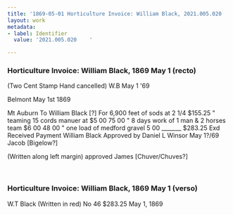 ```yaml
---
title: '1869-05-01 Horticulture Invoice: William Black, 2021.005.020    '
layout: work
metadata:
- label: Identifier
  value: '2021.005.020    '

---
```

<div class="pages">
<div id="page-1381283">
<h3><a name="page-1381283">Horticulture Invoice: William Black, 1869 May 1 (recto)</a></h3>
<div class="page-content">
<p>(Two Cent Stamp Hand cancelled) W.B  May 1 '69</p>
<p>Belmont  May 1st         1869</p>
<p>Mt Auburn<span class='line-break'> </span>To William Black                                                               [?]<span class='line-break'> </span>For 6,900 feet of sods at 2 1/4                                   $155.25<span class='line-break'> </span>"     teaming 15 cords manuer at $5 00                       75 00<span class='line-break'> </span>"     8 days work of 1 man &amp; 2 horses team $6 00     48 00<span class='line-break'> </span>"     one load of medford gravel                                      5 00<span class='line-break'> </span>_______<span class='line-break'> </span>$283.25<span class='line-break'> </span>Exd<span class='line-break'> </span>Received Payment<span class='line-break'> </span>William Black<span class='line-break'> </span>Approved by <span class='line-break'> </span>Daniel L Winsor<span class='line-break'> </span>May 1?/69<span class='line-break'> </span>Jacob [Bigelow?]</p>
<p>(Written along left margin)   approved James [Chuver/Chuves?]</p>
</div>
</div>
<br />
<div id="page-1381284">
<h3><a name="page-1381284">Horticulture Invoice: William Black, 1869 May 1 (verso)</a></h3>
<div class="page-content">
<p>W.T Black<span class='line-break'> </span>(Written in red) No 46      $283.25<span class='line-break'> </span>May 1, 1869</p>
</div>
</div>
<br />
</div>
